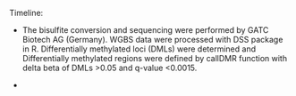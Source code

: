 Timeline: 

* The bisulfite conversion and sequencing were performed by GATC Biotech AG (Germany). WGBS data were processed with DSS package in R. Differentially methylated loci (DMLs) were determined and Differentially methylated regions were defined by callDMR function with delta beta of DMLs >0.05 and q-value <0.0015.

* 
